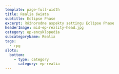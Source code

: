 ```yaml
---
template: page-full-width
title: Realia świata
subtitle: Eclipse Phase
excerpt: Różnorodne aspekty settingu Eclipse Phase 
headerImage: mid-ep-reality-head.jpg
category: ep-encyklopedia
subcategoryName: Realia
tags:
  - rpg
slots:
  bottom:
    - type: category
      category: ep-realia
---
```

<block id="w-budowie" />
